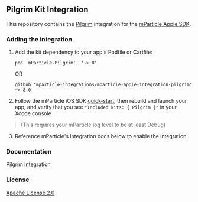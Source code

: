 ## Pilgrim Kit Integration

This repository contains the [Pilgrim](https://enterprise.foursquare.com/products/pilgrim) integration for the [mParticle Apple SDK](https://github.com/mParticle/mparticle-apple-sdk).

### Adding the integration

1. Add the kit dependency to your app's Podfile or Cartfile:

    ```
    pod 'mParticle-Pilgrim', '~> 8'
    ```

    OR

    ```
    github "mparticle-integrations/mparticle-apple-integration-pilgrim" ~> 8.0
    ```

2. Follow the mParticle iOS SDK [quick-start](https://github.com/mParticle/mparticle-apple-sdk), then rebuild and launch your app, and verify that you see `"Included kits: { Pilgrim }"` in your Xcode console 

> (This requires your mParticle log level to be at least Debug)

3. Reference mParticle's integration docs below to enable the integration.

### Documentation

[Pilgrim integration](https://docs.mparticle.com/integrations/pilgrim/event/)

### License

[Apache License 2.0](http://www.apache.org/licenses/LICENSE-2.0)
